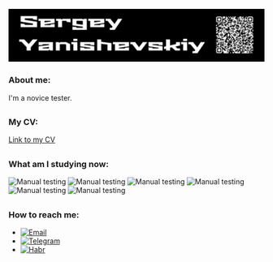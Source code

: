 [![Header](https://github.com/SergeyYan/SergeyYan/blob/assets/Header.png)](https://hh.ru/resume/eb558dc4ff032efb870039ed1f4979414f3574)

### About me:
I'm a novice tester.
##

### My CV:
[Link to my CV](https://hh.ru/resume/eb558dc4ff032efb870039ed1f4979414f3574)
##

### What am I studying now:
![Manual testing](https://img.shields.io/badge/-Manual_testing-blue)
![Manual testing](https://img.shields.io/badge/-Bug_report-red)
![Manual testing](https://img.shields.io/badge/-Check_list-yellow)
![Manual testing](https://img.shields.io/badge/-Test_cases-green)
![Manual testing](https://img.shields.io/badge/-Jira-orange)
![Manual testing](https://img.shields.io/badge/-Github-gray)
##

### How to reach me:
- [![Email](https://img.shields.io/badge/My_email-090909?style=for-the-badge&logo=gmail&logoColor=red)](mailto:mehtkiller@gmail.com)
- [![Telegram](https://img.shields.io/badge/My_telegram-090909?style=for-the-badge&logo=telegram&logoColor=31a5db)](https://t.me/Blago_0)
- [![Habr](https://img.shields.io/badge/My_habr_profile-090909?style=for-the-badge&logo=habr&logoColor=white)](https://career.habr.com/blag0)
